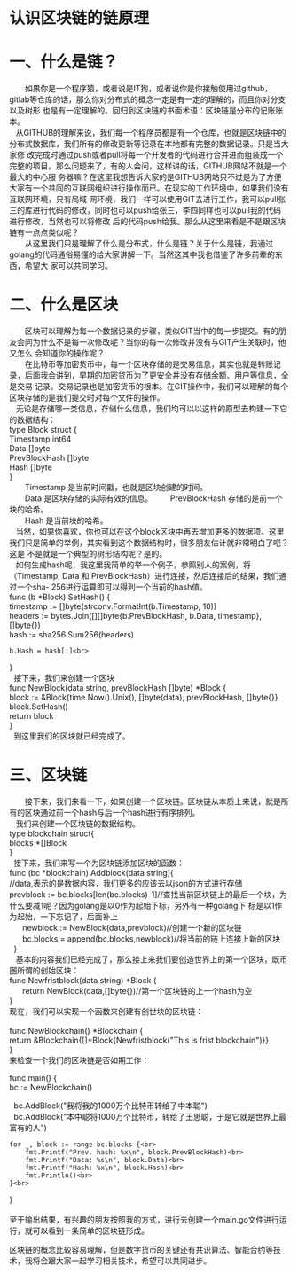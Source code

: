 
# 认识区块链的链原理
# 一、什么是链？<br>
　　如果你是一个程序猿，或者说是IT狗，或者说你是你接触使用过github，gitlab等仓库的话，那么你对分布式的概念一定是有一定的理解的，而且你对分支以及树形
也是有一定理解的。回归到区块链的书面术语：区块链是分布的记账账本。<br>
    从GITHUB的理解来说，我们每一个程序员都是有一个仓库，也就是区块链中的分布式数据库，我们所有的修改更新等记录在本地都有完整的数据记录。只是当大家修
改完成时通过push或者pull将每一个开发者的代码进行合并进而组装成一个完整的项目。那么问题来了，有的人会问，这样讲的话，GITHUB网站不就是一个最大的中心服
务器嘛？在这里我想告诉大家的是GITHUB网站只不过是为了方便大家有一个共同的互联网组织进行操作而已。在现实的工作环境中，如果我们没有互联网环境，只有局域
网环境，我们一样可以使用GIT去进行工作，我可以pull张三的库进行代码的修改，同时也可以push给张三，李四同样也可以pull我的代码进行修改，当然也可以将修改
后的代码push给我。那么从这里来看是不是跟区块链有一点点类似呢？<br>
　　从这里我们只是理解了什么是分布式，什么是链？关于什么是链，我通过golang的代码通俗易懂的给大家讲解一下。当然这其中我也借鉴了许多前辈的东西，希望大
家可以共同学习。<br>
# 二、什么是区块<br>
　　区块可以理解为每一个数据记录的步骤，类似GIT当中的每一步提交。有的朋友会问为什么不是每一次修改呢？当你的每一次修改并没有与GIT产生关联时，他又怎么
会知道你的操作呢？<br>
　　在比特币等加密货币中，每一个区块存储的是交易信息，其实也就是转账记录，后面我会讲到，早期的加密贷币为了更安全并没有存储余额、用户等信息，全是交易
记录。交易记录也是加密货币的根本。在GIT操作中，我们可以理解的每个区块存储的是我们提交时对每个文件的操作。<br>
    无论是存储哪一类信息，存储什么信息，我们均可以以这样的原型去构建一下它的数据结构：<br>
type Block struct {<br>
    Timestamp     int64<br>
    Data          []byte<br>
    PrevBlockHash []byte<br>
    Hash          []byte<br>
}<br>
　　Timestamp 是当前时间戳，也就是区块创建的时间。<br>
　　Data 是区块存储的实际有效的信息。
　　PrevBlockHash 存储的是前一个块的哈希。<br>
　　Hash 是当前块的哈希。<br>
    当然，如果你喜欢，你也可以在这个block区块中再去增加更多的数据项。这里我们只是简单的举例，其实看到这个数据结构时，很多朋友估计就非常明白了吧？这是
不是就是一个典型的树形结构呢？是的。<br>
    如何生成hash呢，我这里我简单的举一个例子，参照别人的案例，将（Timestamp, Data 和 PrevBlockHash）进行连接，然后连接后的结果，我们通过一个sha-
256进行运算即可以得到一个当前的hash值。<br>
   func (b *Block) SetHash() {<br>
    timestamp := []byte(strconv.FormatInt(b.Timestamp, 10))<br>
    headers := bytes.Join([][]byte{b.PrevBlockHash, b.Data, timestamp}, []byte{})<br>
    hash := sha256.Sum256(headers)<br>

    b.Hash = hash[:]<br>
   }<br>
   接下来，我们来创建一个区块<br>
   func NewBlock(data string, prevBlockHash []byte) *Block {<br>
     block := &Block{time.Now().Unix(), []byte(data), prevBlockHash, []byte{}}<br>
     block.SetHash()<br>
     return block<br>
  }<br>
   到这里我们的区块就已经完成了。<br>
# 三、区块链<br>
　　接下来，我们来看一下，如果创建一个区块链。区块链从本质上来说，就是所有的区块通过前一个hash与后一个hash进行有序排列。<br>
    我们来创建一个区块链的数据结构。<br>
    type blockchain struct{<br>
       blocks *[]Block <br>
   }<br>
   接下来，我们来写一个为区块链添加区块的函数：<br>
    func (bc *blockchain) Addblock(data string){<br>
	//data,表示的是数据内容，我们更多的应该去以json的方式进行存储<br>
	prevblock := bc.blocks[len(bc.blocks)-1]//查找当前区块链上的最后一个块，为什么要减1呢？因为golang是以0作为起始下标，另外有一种golang下
标是以1作为起始，一下忘记了，后面补上<br>
       newblock := NewBlock(data,prevblock)//创建一个新的区块链<br>
       bc.blocks = append(bc.blocks,newblock)//将当前的链上连接上新的区块<br>
    }<br>
    基本的内容我们已经完成了，那么接上来我们要创造世界上的第一个区块，既币圈所谓的创始区块：<br>
    func Newfristblock(data string) *Block {<br>
        return NewBlock(data,[]byte{})//第一个区块链的上一个hash为空 <br>
    }<br>
现在，我们可以实现一个函数来创建有创世块的区块链：<br>
<br>
func NewBlockchain() *Blockchain {<br>
    return &Blockchain{[]*Block{Newfristblock("This is frist blockchain")}}<br>
}<br>
来检查一个我们的区块链是否如期工作：<br>

func main() {<br>
    bc := NewBlockchain()<br>

    bc.AddBlock("我将我的1000万个比特币转给了中本聪")<br>
    bc.AddBlock("本中聪将1000万个比特币，转给了王思聪，于是它就是世界上最富有的人")<br>

    for _, block := range bc.blocks {<br>
        fmt.Printf("Prev. hash: %x\n", block.PrevBlockHash)<br>
        fmt.Printf("Data: %s\n", block.Data)<br>
        fmt.Printf("Hash: %x\n", block.Hash)<br>
        fmt.Println()<br>
    }<br>
}<br>
<br>
至于输出结果，有兴趣的朋友按照我的方式，进行去创建一个main.go文件进行运行，就可以看到一条简单的区块链形成。<br>

区块链的概念比较容易理解，但是数字货币的关键还有共识算法、智能合约等技术，我将会跟大家一起学习相关技术，希望可以共同进步。<br>
